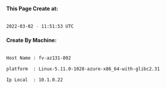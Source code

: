 
   
#### This Page Create at:

```bash

2022-03-02 - 11:51:53 UTC

```

#### Create By Machine:

```bash

Host Name : fv-az131-802

platform  : Linux-5.11.0-1028-azure-x86_64-with-glibc2.31

Ip Local  : 10.1.0.22

```


